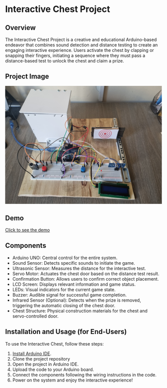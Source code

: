 # Interactive Chest Project

## Overview
The Interactive Chest Project is a creative and educational Arduino-based endeavor that combines sound detection and distance testing to create an engaging interactive experience. Users activate the chest by clapping or snapping their fingers, initiating a sequence where they must pass a distance-based test to unlock the chest and claim a prize.

## Project Image

<img src="20240111_132318.jpg" alt="Game" width="1920">

## Demo

[Click to see the demo](https://drive.google.com/file/d/1-HbAMneb_CkbjtMgT6UcyaFAOKFzM4x0/view?usp=drive_link)

## Components
- Arduino UNO: Central control for the entire system.
- Sound Sensor: Detects specific sounds to initiate the game.
- Ultrasonic Sensor: Measures the distance for the interactive test.
- Servo Motor: Actuates the chest door based on the distance test result.
- Confirmation Button: Allows users to confirm correct object placement.
- LCD Screen: Displays relevant information and game status.
- LEDs: Visual indicators for the current game state.
- Buzzer: Audible signal for successful game completion.
- Infrared Sensor (Optional): Detects when the prize is removed, triggering the automatic closing of the chest door.
- Chest Structure: Physical construction materials for the chest and servo-controlled door.

## Installation and Usage (for End-Users)
To use the Interactive Chest, follow these steps:
1. [Install Arduino IDE](https://www.arduino.cc/en/software).
2. Clone the project repository
3. Open the project in Arduino IDE.
4. Upload the code to your Arduino board.
5. Connect the components following the wiring instructions in the code.
6. Power on the system and enjoy the interactive experience!

